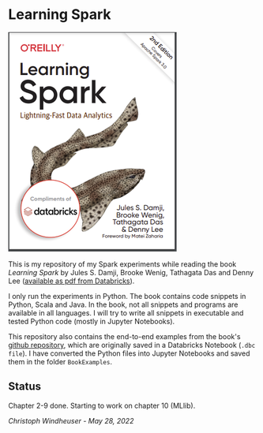 # Learning Spark

![Learning Spark Book](https://github.com/ciwin/Learning-Spark/blob/main/pics/LearningSparkCover.png?raw=true "Learning Spark Book")

This is my repository of my Spark experiments while reading the book *Learning Spark* by Jules S. Damji, Brooke Wenig, Tathagata Das and Denny Lee ([available as pdf from Databricks](https://pages.databricks.com/rs/094-YMS-629/images/LearningSpark2.0.pdf)).

I only run the experiments in Python. The book contains code snippets in Python, Scala and Java. In the book, not all snippets and programs are available in all languages. I will try to  write all snippets in executable and tested Python code (mostly in Jupyter Notebooks).

This repository also contains the end-to-end examples from the book's [github repository](https://github.com/databricks/LearningSparkV2), which are originally saved in a Databricks Notebook (`.dbc file`). I have converted the Python files into Jupyter Notebooks and saved them in the folder `BookExamples`.

## Status

Chapter 2-9 done. Starting to work on chapter 10 (MLlib). 

*Christoph Windheuser - May 28, 2022*

